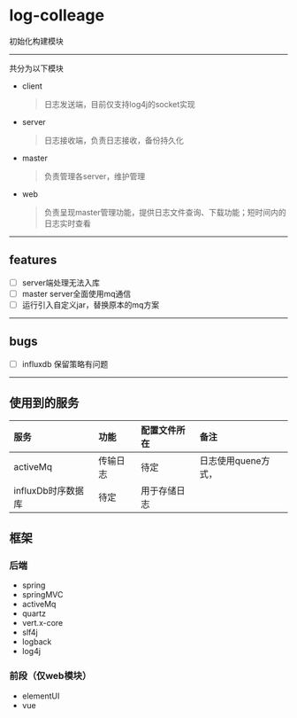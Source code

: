# log-colleage

初始化构建模块

----

共分为以下模块
- client 
    > 日志发送端，目前仅支持log4j的socket实现
- server
    > 日志接收端，负责日志接收，备份持久化
- master
    > 负责管理各server，维护管理
- web
    > 负责呈现master管理功能，提供日志文件查询、下载功能；短时间内的日志实时查看

---- 

## features
- [ ] server端处理无法入库
- [ ] master server全面使用mq通信
- [ ] 运行引入自定义jar，替换原本的mq方案

---- 

## bugs
- [ ] influxdb 保留策略有问题

----

## 使用到的服务


| 服务 | 功能 | 配置文件所在 |备注|
|:-----|:----|:--|:----|
|activeMq|传输日志| 待定 | 日志使用quene方式， |
| influxDb时序数据库 |待定 | 用于存储日志 |


## 框架

### 后端

- spring
- springMVC
- activeMq
- quartz
- vert.x-core
- slf4j
- logback
- log4j

### 前段（仅web模块）

- elementUI
- vue